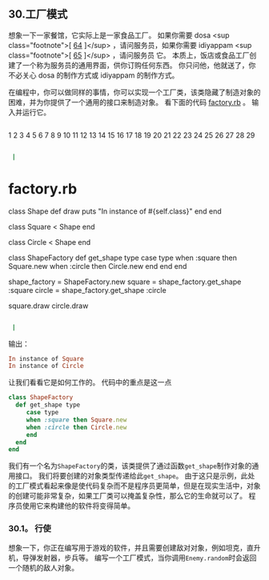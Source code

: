 ## 30.工厂模式

想象一下一家餐馆，它实际上是一家食品工厂。 如果你需要 dosa &lt;sup class="footnote"&gt;[ [64](#_footnotedef_64 "View footnote.") ]&lt;/sup&gt; ，请问服务员，如果你需要 idiyappam &lt;sup class="footnote"&gt;[ [65](#_footnotedef_65 "View footnote.") ]&lt;/sup&gt; ，请问服务员 它。 本质上，饭店或食品工厂创建了一个称为服务员的通用界面，供你订购任何东西。 你只问他，他就送了，你不必关心 dosa 的制作方式或 idiyappam 的制作方式。

在编程中，你可以做同样的事情，你可以实现一个工厂类，该类隐藏了制造对象的困难，并为你提供了一个通用的接口来制造对象。 看下面的代码 [factory.rb](code/design_patterns/factory.rb) 。 输入并运行它。

```rb
 ```
1
2
3
4
5
6
7
8
9
10
11
12
13
14
15
16
17
18
19
20
21
22
23
24
25
26
27
28
29

```rb

 |

```
# factory.rb

class Shape
  def draw
    puts "In instance of #{self.class}"
  end
end

class Square &lt; Shape
end

class Circle &lt; Shape
end

class ShapeFactory
  def get_shape type
     case type
     when :square then Square.new
     when :circle then Circle.new
     end
  end
end

shape_factory = ShapeFactory.new
square = shape_factory.get_shape :square
circle = shape_factory.get_shape :circle

square.draw
circle.draw
```rb

 | 
```

输出：

```rb
In instance of Square
In instance of Circle
```

让我们看看它是如何工作的。 代码中的重点是这一点

```rb
class ShapeFactory
  def get_shape type
     case type
     when :square then Square.new
     when :circle then Circle.new
     end
  end
end
```

我们有一个名为`ShapeFactory`的类，该类提供了通过函数`get_shape`制作对象的通用接口。 我们将要创建的对象类型传递给此`get_shape`。 由于这只是示例，此处的工厂模式看起来像是使代码复杂而不是程序员更简单，但是在现实生活中，对象的创建可能非常复杂，如果工厂类可以掩盖复杂性，那么它的生命就可以了。 程序员使用它来构建他的软件将变得简单。

### 30.1。 行使

想象一下，你正在编写用于游戏的软件，并且需要创建敌对对象，例如坦克，直升机，导弹发射器，步兵等。 编写一个工厂模式，当你调用`Enemy.random`时会返回一个随机的敌人对象。